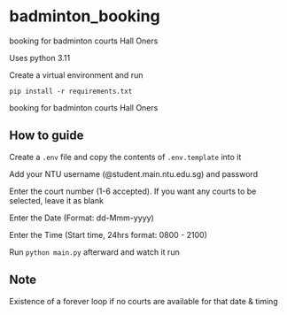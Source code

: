 # badminton_booking
booking for badminton courts Hall Oners

Uses python 3.11

Create a virtual environment and run
```
pip install -r requirements.txt
```
booking for badminton courts Hall Oners

## How to guide
Create a ```.env``` file and copy the contents of ```.env.template``` into it

Add your NTU username (@student.main.ntu.edu.sg) and password 

Enter the court number (1-6 accepted). If you want any courts to be selected, leave it as blank

Enter the Date (Format: dd-Mmm-yyyy)

Enter the Time (Start time, 24hrs format: 0800 - 2100)

Run ```python main.py``` afterward and watch it run

## Note

Existence of a forever loop if no courts are available for that date & timing